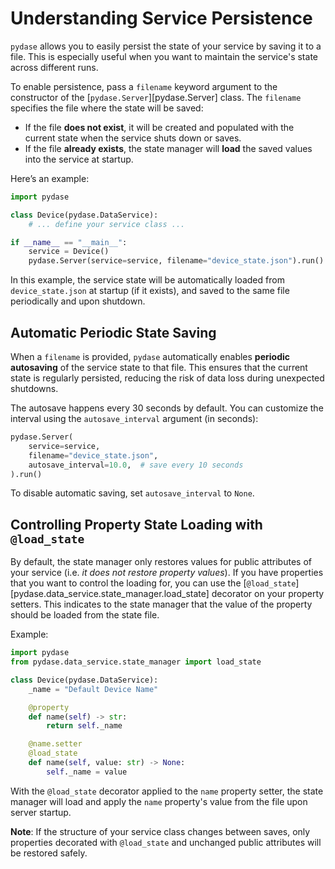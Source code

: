 # Understanding Service Persistence

`pydase` allows you to easily persist the state of your service by saving it to a file. This is especially useful when you want to maintain the service's state across different runs.

To enable persistence, pass a `filename` keyword argument to the constructor of the [`pydase.Server`][pydase.Server] class. The `filename` specifies the file where the state will be saved:

- If the file **does not exist**, it will be created and populated with the current state when the service shuts down or saves.
- If the file **already exists**, the state manager will **load** the saved values into the service at startup.

Here’s an example:

```python
import pydase

class Device(pydase.DataService):
    # ... define your service class ...

if __name__ == "__main__":
    service = Device()
    pydase.Server(service=service, filename="device_state.json").run()
```

In this example, the service state will be automatically loaded from `device_state.json` at startup (if it exists), and saved to the same file periodically and upon shutdown.

## Automatic Periodic State Saving

When a `filename` is provided, `pydase` automatically enables **periodic autosaving** of the service state to that file. This ensures that the current state is regularly persisted, reducing the risk of data loss during unexpected shutdowns.

The autosave happens every 30 seconds by default. You can customize the interval using the `autosave_interval` argument (in seconds):

```python
pydase.Server(
    service=service,
    filename="device_state.json",
    autosave_interval=10.0,  # save every 10 seconds
).run()
```

To disable automatic saving, set `autosave_interval` to `None`.

## Controlling Property State Loading with `@load_state`

By default, the state manager only restores values for public attributes of your service (i.e. *it does not restore property values*). If you have properties that you want to control the loading for, you can use the [`@load_state`][pydase.data_service.state_manager.load_state] decorator on your property setters. This indicates to the state manager that the value of the property should be loaded from the state file.

Example:

```python
import pydase
from pydase.data_service.state_manager import load_state

class Device(pydase.DataService):
    _name = "Default Device Name"

    @property
    def name(self) -> str:
        return self._name

    @name.setter
    @load_state
    def name(self, value: str) -> None:
        self._name = value
```

With the `@load_state` decorator applied to the `name` property setter, the state manager will load and apply the `name` property's value from the file upon server startup.

**Note**: If the structure of your service class changes between saves, only properties decorated with `@load_state` and unchanged public attributes will be restored safely.
